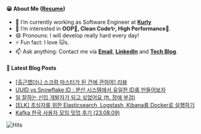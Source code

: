 #### 😀 About Me ([Resume](https://jinseong-dev.notion.site/Jinseong-Hwang-2ff7e25354684a399ec3d7cf11be6499))

- 🔭 I’m currently working as Software Engineer at **[Kurly](https://www.kurly.com/)**
- 🤔 I’m interested in **OOP💊, Clean Code✨, High Performance🚀**.
- 😄 Pronouns: I will develop really hard every day!
- ⚡ Fun fact: I love 🐱s.
- 📫 Ask anything: Contact me via **[Email](mailto:jinseong.dev@gmail.com)**, **[LinkedIn](https://www.linkedin.com/in/jinseong-hwang/)** and **[Tech Blog](https://jinseong-dev.tistory.com/)**.

#### 📝 Latest Blog Posts

<!-- BLOG-POST-LIST:START -->
- [[출근했더니 스크럼 마스터가 된 건에 관하여] 리뷰](https://jinseong-dev.tistory.com/entry/%EC%B6%9C%EA%B7%BC%ED%96%88%EB%8D%94%EB%8B%88-%EC%8A%A4%ED%81%AC%EB%9F%BC-%EB%A7%88%EC%8A%A4%ED%84%B0%EA%B0%80-%EB%90%9C-%EA%B1%B4%EC%97%90-%EA%B4%80%ED%95%98%EC%97%AC-%EB%A5%BC-%EC%9D%BD%EA%B3%A0-%EB%B0%B0%EC%9A%B4%EC%A0%90)
- [UUID vs Snowflake ID : 분산 시스템에서 유일한 ID를 만들어보자](https://jinseong-dev.tistory.com/entry/%EB%B6%84%EC%82%B0-%EC%8B%9C%EC%8A%A4%ED%85%9C%EC%97%90%EC%84%9C-%EC%9C%A0%EC%9D%BC%ED%95%9C-ID-%EB%A7%8C%EB%93%A4%EA%B3%A0-%ED%99%9C%EC%9A%A9%ED%95%98%EA%B8%B0-UUID-vs-Snowflake-ID)
- [일 잘하는 신입 개발자가 되고 싶었어요 &lpar;ft. 장애 부검&rpar;](https://jinseong-dev.tistory.com/entry/%EC%9D%BC-%EC%9E%98%ED%95%98%EB%8A%94-%EC%8B%A0%EC%9E%85-%EA%B0%9C%EB%B0%9C%EC%9E%90%EA%B0%80-%EB%90%98%EA%B3%A0-%EC%8B%B6%EC%97%88%EC%96%B4%EC%9A%94-ft-%EC%9E%A5%EC%95%A0-%EB%B6%80%EA%B2%80)
- [[ELK] 초심자를 위한 Elasticsearch, Logstash, Kibana를 Docker로 실행하기](https://jinseong-dev.tistory.com/entry/ELK-%EC%B4%88%EC%8B%AC%EC%9E%90%EB%A5%BC-%EC%9C%84%ED%95%9C-Elasticsearch-Logstash-Kibana%EB%A5%BC-Docker%EB%A1%9C-%EC%8B%A4%ED%96%89%ED%95%98%EA%B8%B0)
- [Kafka 한국 사용자 모임 밋업 후기 &lpar;23.08.09&rpar;](https://jinseong-dev.tistory.com/entry/Kafka-%ED%95%9C%EA%B5%AD-%EC%82%AC%EC%9A%A9%EC%9E%90-%EB%AA%A8%EC%9E%84-%EB%B0%8B%EC%97%85-%ED%9B%84%EA%B8%B0-230809)
<!-- BLOG-POST-LIST:END -->

![Hits](https://hits.seeyoufarm.com/api/count/incr/badge.svg?url=https%3A%2F%2Fgithub.com%2FJinseongHwang&count_bg=%2379C83D&title_bg=%23555555&icon=github.svg&icon_color=%23E7E7E7&title=hits&edge_flat=true)

<!--
- 🔭 I’m currently working on ...
- 🌱 I’m currently learning ...
- 👯 I’m looking to collaborate on ...
- 🤔 I’m looking for help with ...
- 💬 Ask me about ...
- 📫 How to reach me: ...
- 😄 Pronouns: ...
- ⚡ Fun fact: ...
-->
